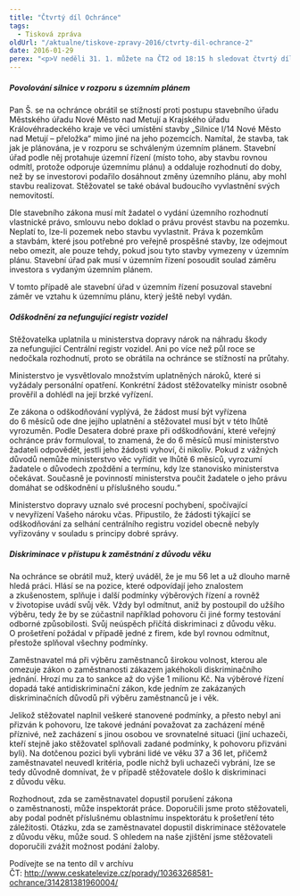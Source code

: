 ```yaml
---
title: "Čtvrtý díl Ochránce"
tags:
  - Tisková zpráva
oldUrl: "/aktualne/tiskove-zpravy-2016/ctvrty-dil-ochrance-2"
date: 2016-01-29
perex: "<p>V neděli 31. 1. můžete na ČT2 od 18:15 h sledovat čtvrtý díl pořadu Ochránce. Věnovat se bude případům plánované silnice přes soukromé pozemky, průtahům při odškodňování za nefungující registr vozidel a problémům diskriminace lidí starších 50 let ze strany zaměstnavatelů. Reprízy tohoto dílu vysílá ČT2 následující čtvrtek v 18:55 a v pátek ve 14:10 h.</p>"
---
```


<!-- imported from the old website -->

<h5>Povolování silnice v rozporu s územním plánem</h5> <p>Pan Š. se na ochránce obrátil se stížností proti postupu stavebního úřadu Městského úřadu Nové Město nad Metují a Krajského úřadu Královéhradeckého kraje ve věci umístění stavby „Silnice I/14 Nové Město nad Metují – přeložka“ mimo jiné na jeho pozemcích. Namítal, že stavba, tak jak je plánována, je v rozporu se schváleným územním plánem. Stavební úřad podle něj protahuje územní řízení (místo toho, aby stavbu rovnou odmítl, protože odporuje územnímu plánu) a oddaluje rozhodnutí do doby, než by se investorovi podařilo dosáhnout změny územního plánu, aby mohl stavbu realizovat. Stěžovatel se také obával budoucího vyvlastnění svých nemovitostí.</p> <p>Dle stavebního zákona musí mít žadatel o vydání územního rozhodnutí vlastnické právo, smlouvu nebo doklad o právu provést stavbu na pozemku. Neplatí to, lze-li pozemek nebo stavbu vyvlastnit. Práva k pozemkům a stavbám, které jsou potřebné pro veřejně prospěšné stavby, lze odejmout nebo omezit, ale pouze tehdy, pokud jsou tyto stavby vymezeny v územním plánu. Stavební úřad pak musí v územním řízení posoudit soulad záměru investora s vydaným územním plánem.</p> <p>V tomto případě ale stavební úřad v územním řízení posuzoval stavební záměr ve vztahu k územnímu plánu, který ještě nebyl vydán.</p> <h5>Odškodnění za nefungující registr vozidel</h5> <p>Stěžovatelka uplatnila u ministerstva dopravy nárok na náhradu škody za nefungující Centrální registr vozidel. Ani po více než půl roce se nedočkala rozhodnutí, proto se obrátila na ochránce se stížností na průtahy.</p> <p>Ministerstvo je vysvětlovalo množstvím uplatněných nároků, které si vyžádaly personální opatření. Konkrétní žádost stěžovatelky ministr osobně prověřil a dohlédl na její brzké vyřízení. </p> <p>Ze zákona o odškodňování vyplývá, že žádost musí být vyřízena do 6 měsíců ode dne jejího uplatnění a stěžovatel musí být v této lhůtě vyrozuměn. Podle Desatera dobré praxe při odškodňování, které veřejný ochránce práv formuloval, to znamená, že do 6 měsíců musí ministerstvo žadateli odpovědět, jestli jeho žádosti vyhoví, či nikoliv. Pokud z vážných důvodů nemůže ministerstvo věc vyřídit ve lhůtě 6 měsíců, vyrozumí žadatele o důvodech zpoždění a termínu, kdy lze stanovisko ministerstva očekávat. Současně je povinností ministerstva poučit žadatele o jeho právu domáhat se odškodnění u příslušného soudu.“ </p> <p>Ministerstvo dopravy uznalo své procesní pochybení, spočívající v nevyřízení Vašeho nároku včas. Připustilo, že žádosti týkající se odškodňování za selhání centrálního registru vozidel obecně nebyly vyřizovány v souladu s principy dobré správy.</p> <h5>Diskriminace v přístupu k zaměstnání z důvodu věku</h5> <p>Na ochránce se obrátil muž, který uváděl, že je mu 56 let a už dlouho marně hledá práci. Hlásí se na pozice, které odpovídají jeho znalostem a zkušenostem, splňuje i další podmínky výběrových řízení a rovněž v životopise uvádí svůj věk. Vždy byl odmítnut, aniž by postoupil do užšího výběru, tedy že by se zúčastnil například pohovoru či jiné formy testování odborné způsobilosti. Svůj neúspěch přičítá diskriminaci z důvodu věku. O prošetření požádal v případě jedné z firem, kde byl rovnou odmítnut, přestože splňoval všechny podmínky.</p> <p>Zaměstnavatel má při výběru zaměstnanců širokou volnost, kterou ale omezuje zákon o zaměstnanosti zákazem jakéhokoli diskriminačního jednání. Hrozí mu za to sankce až do výše 1 milionu Kč. Na výběrové řízení dopadá také antidiskriminační zákon, kde jedním ze zakázaných diskriminačních důvodů při výběru zaměstnanců je i věk.</p> <p>Jelikož stěžovatel naplnil veškeré stanovené podmínky, a přesto nebyl ani přizván k pohovoru, lze takové jednání považovat za zacházení méně příznivé, než zacházení s jinou osobou ve srovnatelné situaci (jiní uchazeči, kteří stejně jako stěžovatel splňovali zadané podmínky, k pohovoru přizváni byli). Na dotčenou pozici byli vybráni lidé ve věku 37 a 36 let, přičemž zaměstnavatel neuvedl kritéria, podle nichž byli uchazeči vybráni, lze se tedy důvodně domnívat, že v případě stěžovatele došlo k diskriminaci z důvodu věku.</p><p> Rozhodnout, zda se zaměstnavatel dopustil porušení zákona o zaměstnanosti, může inspektorát práce. Doporučili jsme proto stěžovateli, aby podal podnět příslušnému oblastnímu inspektorátu k prošetření této záležitosti. Otázku, zda se zaměstnavatel dopustil diskriminace stěžovatele z důvodu věku, může soud. S ohledem na naše zjištění jsme stěžovateli doporučili zvážit možnost podání žaloby.</p><p>Podívejte se na tento díl v archívu ČT: <a title="Otevření do nového okna" href="http://www.ceskatelevize.cz/porady/10363268581-ochrance/314281381960004/" target="_blank">http://www.ceskatelevize.cz/porady/10363268581-ochrance/314281381960004/</a> </p><p></p>
